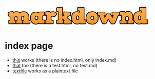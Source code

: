 [![markdown](markdownd.png)](https://github.com/aerth/markdownd)

# index page
 
  * [this](index.html) works (there is no index.html, only index.md)
  * [that](test.html) too (there is a test.html, no test.md)
  * [textfile](text.txt) works as a plaintext file
